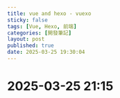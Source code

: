 ```yaml
---
title: vue and hexo - vuexo
sticky: false
tags: [Vue, Hexo, 前端]
categories: [開發筆記]
layout: post
published: true
date: 2025-03-25 19:30:04
---
```


# 2025-03-25 21:15
